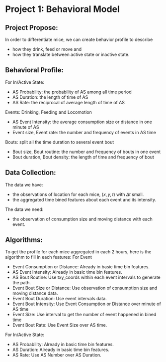 Project 1: Behavioral Model
===========================

## Project Propose:
In order to differentiate mice, we can create behavior profile to describe 
- how they drink, feed or move and 
- how they translate between active state or inactive state. 

## Behavioral Profile:

For In/Active State:
- AS Probability: the probability of AS among all time period 
- AS Duration: the length of time of AS
- AS Rate: the reciprocal of average length of time of AS 

Events: Drinking, Feeding and Locomotion
- AS Event Intensity: the average consumption size or distance in one minute of AS
- Event size, Event rate: the number and frequency of events in AS time

Bouts: split all the time duration to several event bout
- Bout size, Bout routine: the number and frequency of bouts in one event
- Bout duration, Bout density: the length of time and frequency of bout 

## Data Collection:
The data we have:
- the observations of location for each mice, $(x, y, t)$ with $\Delta t$ small.
- the aggregated time bined features about each event and its intensity.

The data we need:
- the observation of consumption size and moving distance with each event.

## Algorithms:
To get the profile for each mice aggregated in each 2 hours, here is the algorithm to fill in each features:
For Event
- Event Consumption or Distance: Already in basic time bin features.
- AS Event Intensity: Already in basic time bin features.
- AS Bout Routine: Use txy_coords within each event intervals to generate the path.
- Event Bout Size or Distance: Use observation of consumption size and moving distance data.
- Event Bout Duration: Use event intervals data.
- Event Bout Intensity: Use Event Consumption or Distance over minute of AS time
- Event Size: Use interval to get the number of event happened in bined time
- Event Bout Rate: Use Event Size over AS time.

For In/Active State:
- AS Probability: Already in basic time bin features.
- AS Duration: Already in basic time bin features.
- AS Rate: Use AS Number over AS Duration.
